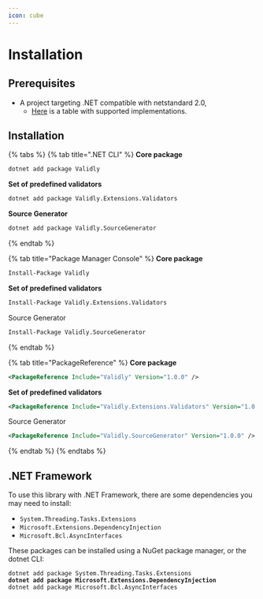```yaml
---
icon: cube
---
```


# Installation

## Prerequisites <a href="#prerequisites" id="prerequisites"></a>

* A project targeting .NET compatible with netstandard 2.0,
  * [Here](https://learn.microsoft.com/en-us/dotnet/standard/net-standard?tabs=net-standard-2-0#select-net-standard-version) is a table with supported implementations.

## Installation

{% tabs %}
{% tab title=".NET CLI" %}
**Core package**

```sh
dotnet add package Validly
```

**Set of predefined validators**

```sh
dotnet add package Validly.Extensions.Validators
```

**Source Generator**

```sh
dotnet add package Validly.SourceGenerator
```
{% endtab %}

{% tab title="Package Manager Console" %}
**Core package**

```sh
Install-Package Validly
```

**Set of predefined validators**

```sh
Install-Package Validly.Extensions.Validators
```

Source Generator

```sh
Install-Package Validly.SourceGenerator
```
{% endtab %}

{% tab title="PackageReference" %}
**Core package**

```xml
<PackageReference Include="Validly" Version="1.0.0" />
```

**Set of predefined validators**

```xml
<PackageReference Include="Validly.Extensions.Validators" Version="1.0.0" />
```

Source Generator

```xml
<PackageReference Include="Validly.SourceGenerator" Version="1.0.0" />
```
{% endtab %}
{% endtabs %}

## .NET Framework

To use this library with .NET Framework, there are some dependencies you may need to install:

* `System.Threading.Tasks.Extensions`
* `Microsoft.Extensions.DependencyInjection`
* `Microsoft.Bcl.AsyncInterfaces`

These packages can be installed using a NuGet package manager, or the dotnet CLI:

<pre class="language-shell"><code class="lang-shell">dotnet add package System.Threading.Tasks.Extensions
<strong>dotnet add package Microsoft.Extensions.DependencyInjection
</strong>dotnet add package Microsoft.Bcl.AsyncInterfaces
</code></pre>

